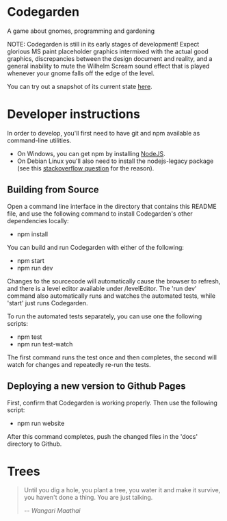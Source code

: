 # Codegarden
A game about gnomes, programming and gardening

NOTE: Codegarden is still in its early stages of development!
Expect glorious MS paint placeholder graphics intermixed with the actual good graphics, discrepancies between the design
document and reality, and a general inability to mute the Wilhelm Scream sound effect that is played whenever your gnome
falls off the edge of the level.

You can try out a snapshot of its current state [here](https://siriah.github.io/codegarden).

# Developer instructions

In order to develop, you'll first need to have git and npm available as command-line utilities.
- On Windows, you can get npm by installing [NodeJS](https://nodejs.org).
- On Debian Linux you'll also need to install the nodejs-legacy package (see this
[stackoverflow question](http://stackoverflow.com/questions/21168141/cannot-install-packages-using-node-package-manager-in-ubuntu)
 for the reason).

## Building from Source

Open a command line interface in the directory that contains this README file, and use the following command to install Codegarden's other dependencies locally:
- npm install

You can build and run Codegarden with either of the following:
- npm start
- npm run dev

Changes to the sourcecode will automatically cause the browser to refresh, and there is a level editor available under /levelEditor. The 'run dev' command also automatically runs and watches the automated tests, while 'start' just runs Codegarden.

To run the automated tests separately, you can use one the following scripts:
- npm test
- npm run test-watch

The first command runs the test once and then completes, the second will watch for changes and repeatedly re-run the tests.

## Deploying a new version to Github Pages
First, confirm that Codegarden is working properly. Then use the following script:
- npm run website

After this command completes, push the changed files in the 'docs' directory to Github.

# Trees

> Until you dig a hole, you plant a tree, you water it and make it
> survive, you haven't done a thing. You are just talking.
>
> -- <cite>Wangari Maathai</cite>
